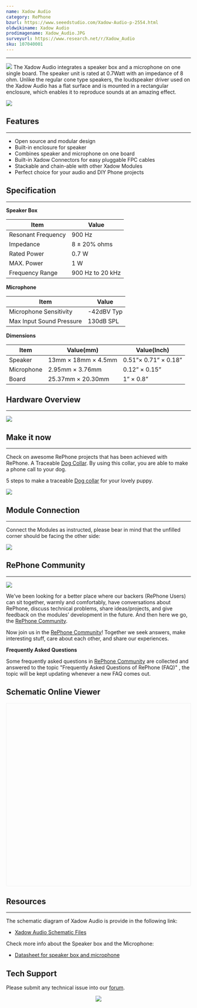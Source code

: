```yaml
---
name: Xadow Audio
category: RePhone
bzurl: https://www.seeedstudio.com/Xadow-Audio-p-2554.html
oldwikiname: Xadow Audio
prodimagename: Xadow_Audio.JPG
surveyurl: https://www.research.net/r/Xadow_Audio
sku: 107040001
---
```


---
![](https://files.seeedstudio.com/wiki/Xadow_Audio/images/Xadow_Audio.JPG)
The Xadow Audio integrates a speaker box and a microphone on one single board. The speaker unit is rated at 0.7Watt with an impedance of 8 ohm. Unlike the regular cone type speakers, the loudspeaker driver used on the Xadow Audio has a flat surface and is mounted in a rectangular enclosure, which enables it to reproduce sounds at an amazing effect.

[![](https://files.seeedstudio.com/wiki/Xadow_Audio/images/300px-Get_One_Now_Banner.png)](https://www.seeedstudio.com/Xadow-Audio-p-2554.html)

## Features
---
- Open source and modular design
- Built-in enclosure for speaker
- Combines speaker and microphone on one board
- Built-in Xadow Connectors for easy pluggable FPC cables
- Stackable and chain-able with other Xadow Modules
- Perfect choice for your audio and DIY Phone projects

## Specification
---
**Speaker Box**

|Item|Value|
|---|---|
|Resonant Frequency|	900 Hz|
|Impedance|	8 ± 20% ohms|
|Rated Power|	0.7 W|
|MAX. Power	|1 W|
|Frequency Range	|900 Hz to 20 kHz|

**Microphone**

|Item|Value|
|---|---|
|Microphone Sensitivity	|-42dBV Typ|
|Max Input Sound Pressure	|130dB SPL|

**Dimensions**

|Item|Value(mm)|Value(Inch)|
|---|---|---|
|Speaker	|13mm × 18mm × 4.5mm | 0.51”× 0.71” × 0.18”|
|Microphone	|2.95mm × 3.76mm | 0.12” × 0.15”|
|Board	|25.37mm × 20.30mm | 1” × 0.8”|


## Hardware Overview
---
![](https://files.seeedstudio.com/wiki/Xadow_Audio/images/Xadow_Audio.png)

## Make it now
---
Check on awesome RePhone projects that has been achieved with RePhone.
A Traceable [Dog Collar](https://community.seeedstudio.com/RePhone-Traceable-Dog-Collar-p-425.html). By using this collar, you are able to make a phone call to your dog.

5 steps to make a traceable [Dog collar](https://community.seeedstudio.com/RePhone-Traceable-Dog-Collar-p-425.html) for your lovely puppy.

[![](https://files.seeedstudio.com/wiki/Xadow_Audio/images/450px-Dog_Collar.png.jpeg)](https://community.seeedstudio.com/RePhone-Traceable-Dog-Collar-p-425.html)

## Module Connection
---
Connect the Modules as instructed, please bear in mind that the unfilled corner should be facing the other side:

![](https://files.seeedstudio.com/wiki/Xadow_Audio/images/Xadow_Audio_connection.png)

## RePhone Community
---
[![](https://files.seeedstudio.com/wiki/Xadow_Audio/images/300px-RePhone_Community-2.png)](https://community.seeedstudio.com/discover.html?t=RePhone)

We’ve been looking for a better place where our backers (RePhone Users) can sit together, warmly and comfortably, have conversations about RePhone, discuss technical problems, share ideas/projects, and give feedback on the modules’ development in the future. And then here we go, the [RePhone Community](https://community.seeedstudio.com/discover.html?t=RePhone).

Now join us in the [RePhone Community](https://community.seeedstudio.com/discover.html?t=RePhone)! Together we seek answers, make interesting stuff, care about each other, and share our experiences.

**Frequently Asked Questions**

Some frequently asked questions in [RePhone Community](https://community.seeedstudio.com/discover.html?t=RePhone) are collected and answered to the topic "Frequently Asked Questions of RePhone (FAQ)" , the topic will be kept updating whenever a new FAQ comes out.


## Schematic Online Viewer

<div class="altium-ecad-viewer" data-project-src="https://files.seeedstudio.com/wiki/Xadow_Audio/resources/202000723_PCBA%3BXadow%20Audio%20v1.0_schemic%20file.zip" style="border-radius: 0px 0px 4px 4px; height: 500px; border-style: solid; border-width: 1px; border-color: rgb(241, 241, 241); overflow: hidden; max-width: 1280px; max-height: 700px; box-sizing: border-box;" />
</div>


## Resources
---
The schematic diagram of Xadow Audio is provide in the following link:

- [Xadow Audio Schematic Files](https://files.seeedstudio.com/wiki/Xadow_Audio/resources/202000723_PCBA%3BXadow%20Audio%20v1.0_schemic%20file.zip)

Check more info about the Speaker box and the Microphone:

- [Datasheet for speaker box and microphone](https://files.seeedstudio.com/wiki/Xadow_Audio/res/SpeakerAndMicrophone.rar)

## Tech Support
Please submit any technical issue into our [forum](http://forum.seeedstudio.com/). <br /><p style="text-align:center"><a href="https://www.seeedstudio.com/act-4.html?utm_source=wiki&utm_medium=wikibanner&utm_campaign=newproducts" target="_blank"><img src="https://files.seeedstudio.com/wiki/Wiki_Banner/new_product.jpg" /></a></p>